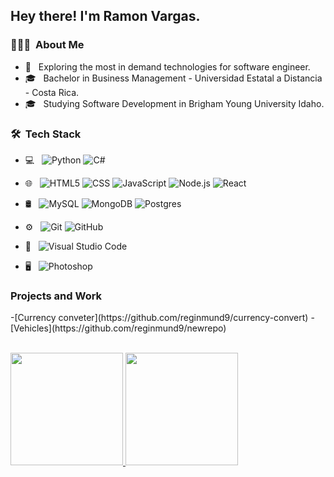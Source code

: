 
<h2> Hey there! I'm Ramon Vargas.</h2>

<h3> 👨🏻‍💻 &nbsp;About Me </h3>

- 🤔 &nbsp; Exploring the most in demand technologies for software engineer.
- 🎓 &nbsp; Bachelor in Business Management - Universidad Estatal a Distancia - Costa Rica.
- 🎓 &nbsp; Studying Software Development in Brigham Young University Idaho.

<h3> 🛠 &nbsp;Tech Stack</h3>

- 💻 &nbsp;
  ![Python](https://img.shields.io/badge/-Python-333333?style=flat&logo=python)
  ![C#](https://img.shields.io/badge/c%23-%23239120.svg?style=for-the-badge&logo=csharp&logoColor=white)
  
- 🌐 &nbsp;
  ![HTML5](https://img.shields.io/badge/-HTML5-333333?style=flat&logo=HTML5)
  ![CSS](https://img.shields.io/badge/-CSS-333333?style=flat&logo=CSS3&logoColor=1572B6)
  ![JavaScript](https://img.shields.io/badge/-JavaScript-333333?style=flat&logo=javascript)
  ![Node.js](https://img.shields.io/badge/-Node.js-333333?style=flat&logo=node.js)
  ![React](https://img.shields.io/badge/-React-333333?style=flat&logo=react)
- 🛢 &nbsp;
  ![MySQL](https://img.shields.io/badge/-MySQL-333333?style=flat&logo=mysql)
  ![MongoDB](https://img.shields.io/badge/-MongoDB-333333?style=flat&logo=mongodb)
  ![Postgres](https://img.shields.io/badge/postgres-%23316192.svg?style=for-the-badge&logo=postgresql&logoColor=white)
- ⚙️ &nbsp;
  ![Git](https://img.shields.io/badge/-Git-333333?style=flat&logo=git)
  ![GitHub](https://img.shields.io/badge/-GitHub-333333?style=flat&logo=github)
- 🔧 &nbsp;
  ![Visual Studio Code](https://img.shields.io/badge/-Visual%20Studio%20Code-333333?style=flat&logo=visual-studio-code&logoColor=007ACC)
- 🖥 &nbsp;
  ![Photoshop](https://img.shields.io/badge/-Photoshop-333333?style=flat&logo=adobe-photoshop)


<h3> Projects and Work </h3> 
-[Currency conveter](https://github.com/reginmund9/currency-convert)
-[Vehicles](https://github.com/reginmund9/newrepo)

<p>  </p> 

<br/>

<a href="https://github.com/reginmund9">
  <img height="180em" src="https://github-readme-stats.vercel.app/api?username=reginmund9&theme=buefy&show_icons=true" />
  <img height="180em" src="https://github-readme-stats.vercel.app/api/top-langs/?username=reginmund9&theme=buefy&layout=compact" />
</a>

<br/>


